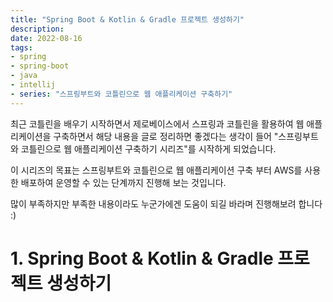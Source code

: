 ```yaml
---
title: "Spring Boot & Kotlin & Gradle 프로젝트 생성하기"
description:
date: 2022-08-16
tags:
- spring
- spring-boot
- java
- intellij
- series: "스프링부트와 코틀린으로 웹 애플리케이션 구축하기"
---
```


최근 코틀린을 배우기 시작하면서 제로베이스에서 스프링과 코틀린을 활용하여 웹 애플리케이션을 구축하면서 해당 내용을 글로 정리하면 좋겠다는 생각이 들어 "스프링부트와 코틀린으로 웹 애플리케이션 구축하기 시리즈"를 시작하게 되었습니다.

이 시리즈의 목표는 스프링부트와 코틀린으로 웹 애플리케이션 구축 부터 AWS를 사용한 배포하여 운영할 수 있는 단계까지 진행해 보는 것입니다.

많이 부족하지만 부족한 내용이라도 누군가에겐 도움이 되길 바라며 진행해보려 합니다 :) 

# 1. Spring Boot & Kotlin & Gradle 프로젝트 생성하기

